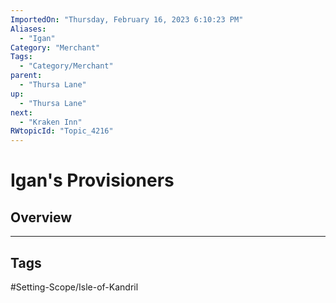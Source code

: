 ```yaml
---
ImportedOn: "Thursday, February 16, 2023 6:10:23 PM"
Aliases:
  - "Igan"
Category: "Merchant"
Tags:
  - "Category/Merchant"
parent:
  - "Thursa Lane"
up:
  - "Thursa Lane"
next:
  - "Kraken Inn"
RWtopicId: "Topic_4216"
---
```

# Igan's Provisioners
## Overview

---
## Tags
#Setting-Scope/Isle-of-Kandril

